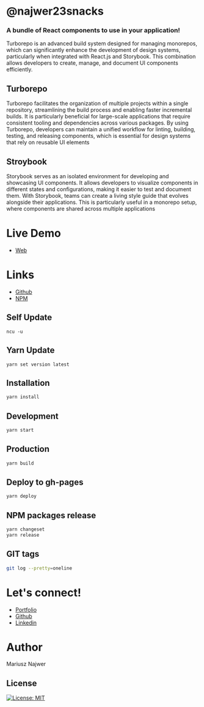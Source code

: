 # @najwer23snacks

### A bundle of React components to use in your application!

Turborepo is an advanced build system designed for managing monorepos, which can significantly enhance the development of design systems, particularly when integrated with React.js and Storybook. This combination allows developers to create, manage, and document UI components efficiently.

## Turborepo

Turborepo facilitates the organization of multiple projects within a single repository, streamlining the build process and enabling faster incremental builds. It is particularly beneficial for large-scale applications that require consistent tooling and dependencies across various packages. By using Turborepo, developers can maintain a unified workflow for linting, building, testing, and releasing components, which is essential for design systems that rely on reusable UI elements

## Stroybook

Storybook serves as an isolated environment for developing and showcasing UI components. It allows developers to visualize components in different states and configurations, making it easier to test and document them. With Storybook, teams can create a living style guide that evolves alongside their applications. This is particularly useful in a monorepo setup, where components are shared across multiple applications

# Live Demo

- [Web](https://najwer23.github.io/najwer23snacks)

# Links

- [Github](https://github.com/najwer23/najwer23snacks)
- [NPM](https://www.npmjs.com/search?q=najwer23snacks)

## Self Update

```
ncu -u
```

## Yarn Update

```
yarn set version latest
```

## Installation

```sh
yarn install
```

## Development

```sh
yarn start
```

## Production

```sh
yarn build
```

## Deploy to gh-pages

```sh
yarn deploy
```

## NPM packages release

```sh
yarn changeset
yarn release
```

## GIT tags

```sh
git log --pretty=oneline
```


# Let's connect!

- [Portfolio](https://najwer23.github.io/)
- [Github](https://github.com/najwer23)
- [Linkedin](https://www.linkedin.com/in/najwer23/)

# Author

Mariusz Najwer

## License

[![License: MIT](https://img.shields.io/badge/License-MIT-yellow.svg)](https://opensource.org/licenses/MIT)
